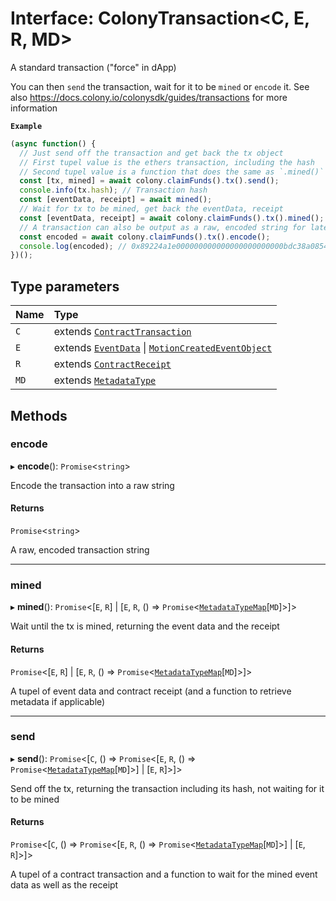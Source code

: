 # Interface: ColonyTransaction<C, E, R, MD\>

A standard transaction ("force" in dApp)

You can then `send` the transaction, wait for it to be `mined` or `encode` it.
See also https://docs.colony.io/colonysdk/guides/transactions for more information

**`Example`**

```typescript
(async function() {
  // Just send off the transaction and get back the tx object
  // First tupel value is the ethers transaction, including the hash
  // Second tupel value is a function that does the same as `.mined()` below
  const [tx, mined] = await colony.claimFunds().tx().send();
  console.info(tx.hash); // Transaction hash
  const [eventData, receipt] = await mined();
  // Wait for tx to be mined, get back the eventData, receipt
  const [eventData, receipt] = await colony.claimFunds().tx().mined();
  // A transaction can also be output as a raw, encoded string for later use (e.g. using `sendRawTransaction`)
  const encoded = await colony.claimFunds().tx().encode();
  console.log(encoded); // 0x89224a1e000000000000000000000000bdc38a08548b47015f5fe853aa6614cfb2cbfcc0
})();
```

## Type parameters

| Name | Type |
| :------ | :------ |
| `C` | extends [`ContractTransaction`](ContractTransaction.md) |
| `E` | extends [`EventData`](EventData.md) \| [`MotionCreatedEventObject`](VotingReputationEvents.MotionCreatedEventObject.md) |
| `R` | extends [`ContractReceipt`](ContractReceipt.md) |
| `MD` | extends [`MetadataType`](../enums/MetadataType.md) |

## Methods

### encode

▸ **encode**(): `Promise`<`string`\>

Encode the transaction into a raw string

#### Returns

`Promise`<`string`\>

A raw, encoded transaction string

___

### mined

▸ **mined**(): `Promise`<[`E`, `R`] \| [`E`, `R`, () => `Promise`<[`MetadataTypeMap`](MetadataTypeMap.md)[`MD`]\>]\>

Wait until the tx is mined, returning the event data and the receipt

#### Returns

`Promise`<[`E`, `R`] \| [`E`, `R`, () => `Promise`<[`MetadataTypeMap`](MetadataTypeMap.md)[`MD`]\>]\>

A tupel of event data and contract receipt (and a function to retrieve metadata if applicable)

___

### send

▸ **send**(): `Promise`<[`C`, () => `Promise`<[`E`, `R`, () => `Promise`<[`MetadataTypeMap`](MetadataTypeMap.md)[`MD`]\>] \| [`E`, `R`]\>]\>

Send off the tx, returning the transaction including its hash, not waiting for it to be mined

#### Returns

`Promise`<[`C`, () => `Promise`<[`E`, `R`, () => `Promise`<[`MetadataTypeMap`](MetadataTypeMap.md)[`MD`]\>] \| [`E`, `R`]\>]\>

A tupel of a contract transaction and a function to wait for the mined event data as well as the receipt

